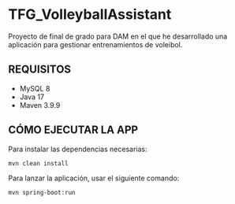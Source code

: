 # TFG_VolleyballAssistant

Proyecto de final de grado para DAM en el que he desarrollado una aplicación para gestionar entrenamientos de voleibol.

## REQUISITOS
- MySQL 8
- Java 17
- Maven 3.9.9

## CÓMO EJECUTAR LA APP

Para instalar las dependencias necesarias:
```
mvn clean install
```

Para lanzar la aplicación, usar el siguiente comando:
```
mvn spring-boot:run
```
